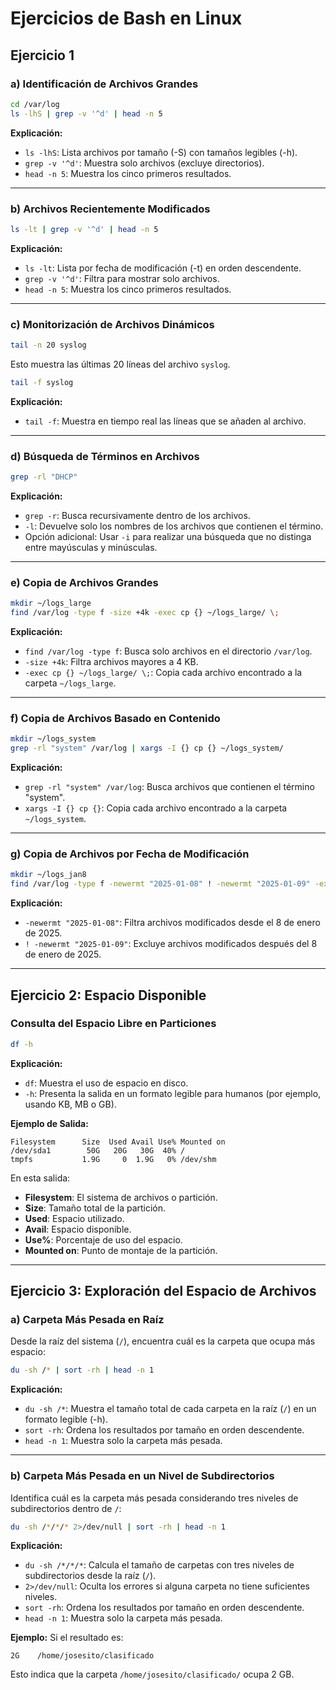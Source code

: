 # Ejercicios de Bash en Linux

## Ejercicio 1

### a) Identificación de Archivos Grandes
```bash
cd /var/log
ls -lhS | grep -v '^d' | head -n 5
```
**Explicación:**
- `ls -lhS`: Lista archivos por tamaño (-S) con tamaños legibles (-h).
- `grep -v '^d'`: Muestra solo archivos (excluye directorios).
- `head -n 5`: Muestra los cinco primeros resultados.

---

### b) Archivos Recientemente Modificados
```bash
ls -lt | grep -v '^d' | head -n 5
```
**Explicación:**
- `ls -lt`: Lista por fecha de modificación (-t) en orden descendente.
- `grep -v '^d'`: Filtra para mostrar solo archivos.
- `head -n 5`: Muestra los cinco primeros resultados.

---

### c) Monitorización de Archivos Dinámicos
```bash
tail -n 20 syslog
```
Esto muestra las últimas 20 líneas del archivo `syslog`.

```bash
tail -f syslog
```
**Explicación:**
- `tail -f`: Muestra en tiempo real las líneas que se añaden al archivo.

---

### d) Búsqueda de Términos en Archivos
```bash
grep -rl "DHCP"
```
**Explicación:**
- `grep -r`: Busca recursivamente dentro de los archivos.
- `-l`: Devuelve solo los nombres de los archivos que contienen el término.
- Opción adicional: Usar `-i` para realizar una búsqueda que no distinga entre mayúsculas y minúsculas.

---

### e) Copia de Archivos Grandes
```bash
mkdir ~/logs_large
find /var/log -type f -size +4k -exec cp {} ~/logs_large/ \;
```
**Explicación:**
- `find /var/log -type f`: Busca solo archivos en el directorio `/var/log`.
- `-size +4k`: Filtra archivos mayores a 4 KB.
- `-exec cp {} ~/logs_large/ \;`: Copia cada archivo encontrado a la carpeta `~/logs_large`.

---

### f) Copia de Archivos Basado en Contenido
```bash
mkdir ~/logs_system
grep -rl "system" /var/log | xargs -I {} cp {} ~/logs_system/
```
**Explicación:**
- `grep -rl "system" /var/log`: Busca archivos que contienen el término "system".
- `xargs -I {} cp {}`: Copia cada archivo encontrado a la carpeta `~/logs_system`.

---

### g) Copia de Archivos por Fecha de Modificación
```bash
mkdir ~/logs_jan8
find /var/log -type f -newermt "2025-01-08" ! -newermt "2025-01-09" -exec cp {} ~/logs_jan8/ \;
```
**Explicación:**
- `-newermt "2025-01-08"`: Filtra archivos modificados desde el 8 de enero de 2025.
- `! -newermt "2025-01-09"`: Excluye archivos modificados después del 8 de enero de 2025.

---

## Ejercicio 2: Espacio Disponible
### Consulta del Espacio Libre en Particiones
```bash
df -h
```
**Explicación:**
- `df`: Muestra el uso de espacio en disco.
- `-h`: Presenta la salida en un formato legible para humanos (por ejemplo, usando KB, MB o GB).

**Ejemplo de Salida:**
```
Filesystem      Size  Used Avail Use% Mounted on
/dev/sda1        50G   20G   30G  40% /
tmpfs           1.9G     0  1.9G   0% /dev/shm
```
En esta salida:
- **Filesystem**: El sistema de archivos o partición.
- **Size**: Tamaño total de la partición.
- **Used**: Espacio utilizado.
- **Avail**: Espacio disponible.
- **Use%**: Porcentaje de uso del espacio.
- **Mounted on**: Punto de montaje de la partición.

---

## Ejercicio 3: Exploración del Espacio de Archivos

### a) Carpeta Más Pesada en Raíz
Desde la raíz del sistema (`/`), encuentra cuál es la carpeta que ocupa más espacio:
```bash
du -sh /* | sort -rh | head -n 1
```
**Explicación:**
- `du -sh /*`: Muestra el tamaño total de cada carpeta en la raíz (`/`) en un formato legible (-h).
- `sort -rh`: Ordena los resultados por tamaño en orden descendente.
- `head -n 1`: Muestra solo la carpeta más pesada.

---

### b) Carpeta Más Pesada en un Nivel de Subdirectorios
Identifica cuál es la carpeta más pesada considerando tres niveles de subdirectorios dentro de `/`:
```bash
du -sh /*/*/* 2>/dev/null | sort -rh | head -n 1
```
**Explicación:**
- `du -sh /*/*/*`: Calcula el tamaño de carpetas con tres niveles de subdirectorios desde la raíz (`/`).
- `2>/dev/null`: Oculta los errores si alguna carpeta no tiene suficientes niveles.
- `sort -rh`: Ordena los resultados por tamaño en orden descendente.
- `head -n 1`: Muestra solo la carpeta más pesada.

**Ejemplo:**
Si el resultado es:
```
2G    /home/josesito/clasificado
```
Esto indica que la carpeta `/home/josesito/clasificado/` ocupa 2 GB.
